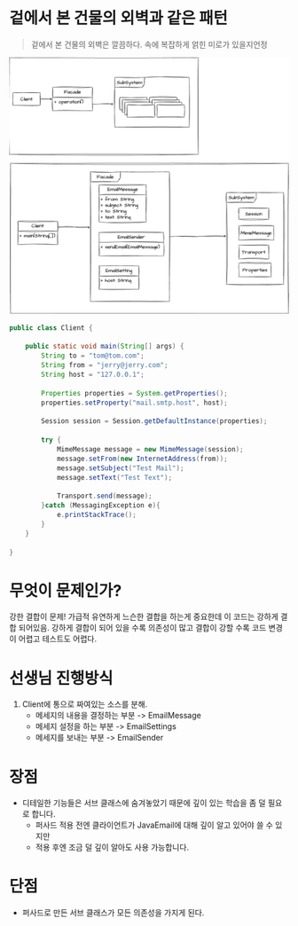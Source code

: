 # 겉에서 본 건물의 외벽과 같은 패턴
> 겉에서 본 건물의 외벽은 깔끔하다. 속에 복잡하게 얽힌 미로가 있을지언정

![퍼사드 패턴 클래스 다이어그램](./Facade.drawio.png)

```java
public class Client {

    public static void main(String[] args) {
        String to = "tom@tom.com";
        String from = "jerry@jerry.com";
        String host = "127.0.0.1";

        Properties properties = System.getProperties();
        properties.setProperty("mail.smtp.host", host);

        Session session = Session.getDefaultInstance(properties);

        try {
            MimeMessage message = new MimeMessage(session);
            message.setFrom(new InternetAddress(from));
            message.setSubject("Test Mail");
            message.setText("Test Text");

            Transport.send(message);
        }catch (MessagingException e){
            e.printStackTrace();
        }
    }

}
```

# 무엇이 문제인가?
강한 결합이 문제!
가급적 유연하게 느슨한 결합을 하는게 중요한데 이 코드는 강하게 결합 되어있음.
강하게 결합이 되어 있을 수록 의존성이 많고 결합이 강할 수록 코드 변경이 어렵고 테스트도 어렵다.

# 선생님 진행방식
1. Client에 통으로 짜여있는 소스를 분해.
    - 메세지의 내용을 결정하는 부분 -> EmailMessage
    - 메세지 설정을 하는 부분 -> EmailSettings
    - 메세지를 보내는 부분 -> EmailSender

# 장점
- 디테일한 기능들은 서브 클래스에 숨겨놓았기 때문에 깊이 있는 학습을 좀 덜 필요로 합니다. 
  - 퍼사드 적용 전엔 클라이언트가 JavaEmail에 대해 깊이 알고 있어야 쓸 수 있지만
  - 적용 후엔 조금 덜 깊이 알아도 사용 가능합니다.
# 단점
- 퍼사드로 만든 서브 클래스가 모든 의존성을 가지게 된다.
